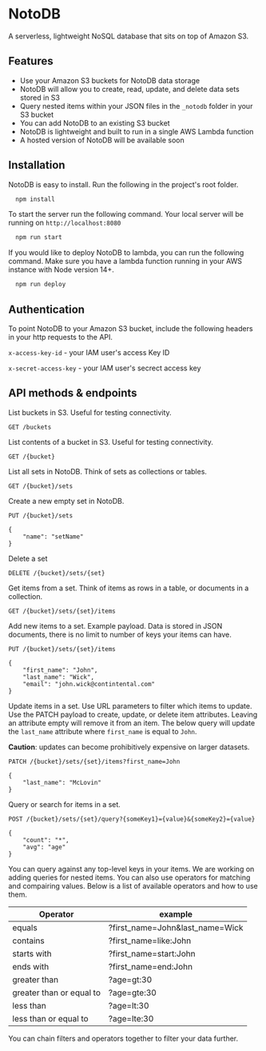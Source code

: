 
# NotoDB

A serverless, lightweight NoSQL database that sits on top of Amazon S3. 



## Features

- Use your Amazon S3 buckets for NotoDB data storage
- NotoDB will allow you to create, read, update, and delete data sets stored in S3
- Query nested items within your JSON files in the `_notodb` folder in your S3 bucket
- You can add NotoDB to an existing S3 bucket
- NotoDB is lightweight and built to run in a single AWS Lambda function
- A hosted version of NotoDB will be available soon


## Installation

NotoDB is easy to install. Run the following in the project's root folder.

```bash
  npm install
```

To start the server run the following command. Your local server will be running on `http://localhost:8080`

```bash
  npm run start
```

If you would like to deploy NotoDB to lambda, you can run the following command. Make sure you have a lambda function running in your AWS instance with Node version 14+.

```bash
  npm run deploy
```


## Authentication

To point NotoDB to your Amazon S3 bucket, include the following headers in your http requests to the API.

`x-access-key-id` - your IAM user's access Key ID

`x-secret-access-key` - your IAM user's secrect access key



## API methods & endpoints

List buckets in S3. Useful for testing connectivity.

```
GET /buckets
```

List contents of a bucket in S3. Useful for testing connectivity.

```
GET /{bucket}
```

List all sets in NotoDB. Think of sets as collections or tables.

```
GET /{bucket}/sets
```

Create a new empty set in NotoDB.

```
PUT /{bucket}/sets

{
    "name": "setName"
}
```

Delete a set

```
DELETE /{bucket}/sets/{set}
```

Get items from a set. Think of items as rows in a table, or documents in a collection.

```
GET /{bucket}/sets/{set}/items
```

Add new items to a set. Example payload. Data is stored in JSON documents, there is no limit to number of keys your items can have.

```
PUT /{bucket}/sets/{set}/items

{
    "first_name": "John",
    "last_name": "Wick",
    "email": "john.wick@contintental.com"
}
```
Update items in a set. Use URL parameters to filter which items to update. Use the PATCH payload to create, update, or delete item attributes. Leaving an attribute empty will remove it from an item. The below query will update the `last_name` attribute where `first_name` is equal to `John`.


**Caution**: updates can become prohibitively expensive on larger datasets. 

```
PATCH /{bucket}/sets/{set}/items?first_name=John

{
    "last_name": "McLovin"
}
```

Query or search for items in a set.

```
POST /{bucket}/sets/{set}/query?{someKey1}={value}&{someKey2}={value}

{
    "count": "*",
    "avg": "age"
}

```
You can query against any top-level keys in your items. We are working on adding queries for nested items. You can also use operators for matching and compairing values. Below is a list of available operators and how to use them.

Operator | example
--- | ---
equals | ?first_name=John&last_name=Wick 
contains | ?first_name=like:John 
starts with | ?first_name=start:John 
ends with | ?first_name=end:John 
greater than | ?age=gt:30 
greater than or equal to | ?age=gte:30 
less than | ?age=lt:30 
less than or equal to | ?age=lte:30 

You can chain filters and operators together to filter your data further.
